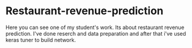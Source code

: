 # Restaurant-revenue-prediction
Here you can see one of my student's work. Its about restaurant revenue prediction. I've done reserch and data preparation and after that i've used keras tuner to build network. 
